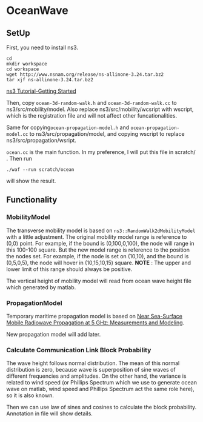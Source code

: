 # OceanWave

## SetUp
First, you need to install ns3.
```
cd
mkdir workspace
cd workspace
wget http://www.nsnam.org/release/ns-allinone-3.24.tar.bz2
tar xjf ns-allinone-3.24.tar.bz2
```
[ns3 Tutorial-Getting Started](https://www.nsnam.org/docs/release/3.24/tutorial/html/getting-started.html#downloading-ns3)

Then, copy `ocean-3d-random-walk.h` and `ocean-3d-random-walk.cc` to ns3/src/mobility/model. Also replace ns3/src/mobility/wcsript with wscript, which is the registration file and will not affect other funcationalities.

Same for copying`ocean-propagation-model.h` and `ocean-propagation-model.cc` to ns3/src/propagation/model, and copying wscript to replace ns3/src/propagation/wsript.

`ocean.cc` is the main function. In my preference, I will put this file in scratch/ . Then run
```
./waf --run scratch/ocean
```
will show the result.


## Functionality
### MobilityModel

The transverse mobility model is based on `ns3::RandomWalk2dMobilityModel` with a little adjustment. The original mobility model range is reference to (0,0) point. For example, if the bound is (0,100,0,100), the node will range in this 100-100 square. But the new model range is reference to the position the nodes set. For example, if the node is set on (10,10), and the bound is (0,5,0,5), the node will hover in (10,15,10,15) square. 
**NOTE** : The upper and lower limit of this range should always be positive.

The vertical height of mobility model will read from ocean wave height file which generated by matlab.

### PropagationModel

Temporary maritime propagation model is based on [Near Sea-Surface Mobile Radiowave Propagation at 5 GHz: Measurements and Modeling](https://www.radioeng.cz/fulltexts/2014/14_03_0824_0830.pdf).

New propagation model will add later.

### Calculate Communication Link Block Probability

The wave height follows normal distribution. The mean of this normal distribution is zero, because wave is superposition of sine waves of different frequencies and amplitudes. On the other hand, the variance is related to wind speed (or Phillips Spectrum which we use to generate ocean wave on matlab, wind speed and Phillips Spectrum act the same role here), so it is also known.

Then we can use law of sines and cosines to calculate the block probability. Annotation in file will show details.
